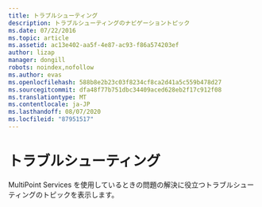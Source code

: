```yaml
---
title: トラブルシューティング
description: トラブルシューティングのナビゲーショントピック
ms.date: 07/22/2016
ms.topic: article
ms.assetid: ac13e402-aa5f-4e87-ac93-f86a574203ef
author: lizap
manager: dongill
robots: noindex,nofollow
ms.author: evas
ms.openlocfilehash: 588b8e2b23c03f8234cf8ca2d41a5c559b478d27
ms.sourcegitcommit: dfa48f77b751dbc34409aced628eb2f17c912f08
ms.translationtype: MT
ms.contentlocale: ja-JP
ms.lasthandoff: 08/07/2020
ms.locfileid: "87951517"
---
```

# <a name="troubleshooting"></a>トラブルシューティング
MultiPoint Services を使用しているときの問題の解決に役立つトラブルシューティングのトピックを表示します。